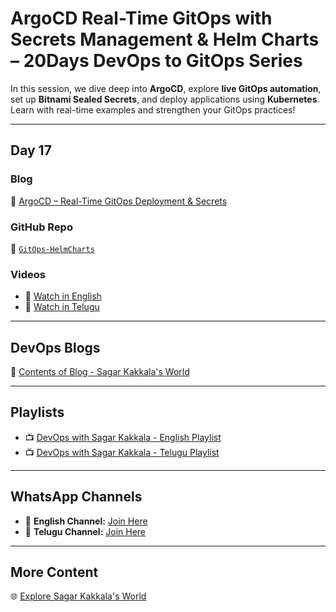 
# **ArgoCD Real-Time GitOps with Secrets Management & Helm Charts – 20Days DevOps to GitOps Series**

In this session, we dive deep into **ArgoCD**, explore **live GitOps automation**, set up **Bitnami Sealed Secrets**, and deploy applications using **Kubernetes**. Learn with real-time examples and strengthen your GitOps practices!

---

## **Day 17**

### **Blog**  
🔗 [ArgoCD – Real-Time GitOps Deployment & Secrets](https://www.sagarkakkalasworld.com/2024/11/argocd.html)

### **GitHub Repo**  
📂 [`GitOps-HelmCharts`](https://github.com/sagarkakkalasworld/GitOps-Kubernetes)

### **Videos**
- 🎥 [Watch in English](https://youtu.be/pGvbkHYAqvw?feature=shared)  
- 🎥 [Watch in Telugu](https://youtu.be/TIrMxuQwV_I?feature=shared)

---

## **DevOps Blogs**  
📝 [Contents of Blog - Sagar Kakkala's World](https://www.sagarkakkalasworld.com/p/contents-of-blog-sagar-kakkalas-world.html)

---

## **Playlists**
- 📺 [DevOps with Sagar Kakkala - English Playlist](https://www.youtube.com/playlist?list=PLlMNTzKKV4R585f9o-Og8Cd4V9sc6w8yA)  
- 📺 [DevOps with Sagar Kakkala - Telugu Playlist](https://www.youtube.com/playlist?list=PLlMNTzKKV4R5AX7SfRrA6EQhuocVKhlnK)

---

## **WhatsApp Channels**
- 💬 **English Channel:** [Join Here](https://www.whatsapp.com/channel/0029VaynRs5Fy72JakyNOv3d)  
- 💬 **Telugu Channel:** [Join Here](https://www.whatsapp.com/channel/0029Vau5goh30LKSrJyOoS1f)

---

## **More Content**  
🌐 [Explore Sagar Kakkala's World](https://linktr.ee/sagar_kakkalas_world)
